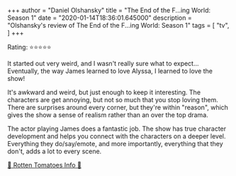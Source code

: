 +++
author = "Daniel Olshansky"
title = "The End of the F...ing World: Season 1"
date = "2020-01-14T18:36:01.645000"
description = "Olshansky's review of The End of the F...ing World: Season 1"
tags = [
    "tv",
]
+++

Rating: ⭐⭐⭐⭐⭐

It started out very weird, and I wasn't really sure what to expect... Eventually, the way James learned to love Alyssa, I learned to love the show!

It's awkward and weird, but just enough to keep it interesting. The characters are get annoying, but not so much that you stop loving them. There are surprises around every corner, but they're within "reason", which gives the show a sense of realism rather than an over the top drama.

The actor playing James does a fantastic job. The show has true character development and helps you connect with the characters on a deeper level. Everything they do/say/emote, and more importantly, everything that they don't, adds a lot to every scene.

[🍅 Rotten Tomatoes Info 🍅](https://www.rottentomatoes.com//tv/the_end_of_the_f_ing_world/s01)